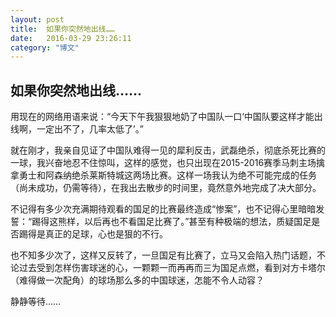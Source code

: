 ```yaml
---
layout: post
title:  如果你突然地出线……
date:   2016-03-29 23:26:11
category: "博文"
---
```

## 如果你突然地出线……

用现在的网络用语来说：“今天下午我狠狠地奶了中国队一口‘中国队要这样才能出线啊，一定出不了，几率太低了’。”

就在刚才，我亲自见证了中国队难得一见的犀利反击，武磊绝杀，彻底杀死比赛的一球，我兴奋地忍不住惊叫，这样的感觉，也只出现在2015-2016赛季马刺主场擒拿勇士和阿森纳绝杀莱斯特城这两场比赛。这样一场我认为绝不可能完成的任务（尚未成功，仍需等待），在我出去散步的时间里，竟然意外地完成了决大部分。

不记得有多少次充满期待观看的国足的比赛最终造成“惨案”，也不记得心里暗暗发誓：“踢得这熊样，以后再也不看国足比赛了。”甚至有种极端的想法，质疑国足是否踢得是真正的足球，心也是狠的不行。

也不知多少次了，这样又反转了，一旦国足有比赛了，立马又会陷入热门话题，不论过去受到怎样伤害球迷的心，一颗颗一而再再而三为国足点燃，看到对方卡塔尔（难得做一次配角）的球场那么多的中国球迷，怎能不令人动容？

静静等待……

